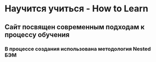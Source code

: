 # Научится учиться - How to Learn

## Сайт посвящен современным подходам к процессу обучения

### В процессе создания использована методология Nested БЭМ

